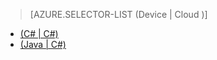 > [AZURE.SELECTOR-LIST (Device | Cloud )]
- [(C# | C#)](../articles/iot-hub-csharp-csharp-getstarted.md)
- [(Java | C#)](../articles/iot-hub-java-csharp-getstarted.md)

<!---HONumber=Oct15_HO3-->
